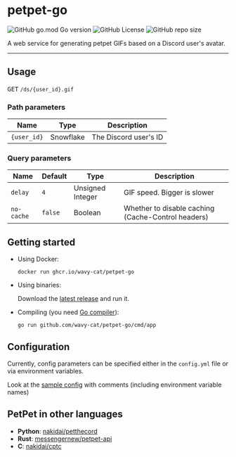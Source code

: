 # petpet-go

![GitHub go.mod Go version](https://img.shields.io/github/go-mod/go-version/wavy-cat/petpet-go?style=for-the-badge&logo=go&logoColor=white&labelColor=1A222E&color=242B36)
![GitHub License](https://img.shields.io/github/license/wavy-cat/petpet-go?style=for-the-badge&labelColor=1A222E&color=242B36)
![GitHub repo size](https://img.shields.io/github/repo-size/wavy-cat/petpet-go?style=for-the-badge&logo=github&logoColor=white&labelColor=1A222E&color=242B36&cacheSeconds=0)

A web service for generating petpet GIFs based on a Discord user's avatar.

---

## Usage

<kbd>GET</kbd> `/ds/{user_id}.gif`

### Path parameters

| Name        | Type      | Description           |
|-------------|-----------|-----------------------|
| `{user_id}` | Snowflake | The Discord user's ID |             

### Query parameters

| Name       | Default | Type             | Description                                        |
|------------|---------|------------------|----------------------------------------------------|
| `delay`    | `4`     | Unsigned Integer | GIF speed. Bigger is slower                        |
| `no-cache` | `false` | Boolean          | Whether to disable caching (Cache-Control headers) |

## Getting started

* Using Docker:

  `docker run ghcr.io/wavy-cat/petpet-go`

* Using binaries:

  Download the [latest release](https://github.com/wavy-cat/petpet-go/releases/latest) and run it.

* Compiling (you need [Go compiler](https://go.dev/dl/)):

  `go run github.com/wavy-cat/petpet-go/cmd/app`

## Configuration

Currently, config parameters can be specified either in the `config.yml` file or via environment variables.

Look at the [sample config](config.sample.yml) with comments (including environment variable names)

## PetPet in other languages

* **Python**: [nakidai/petthecord](https://github.com/nakidai/petthecord)
* **Rust**: [messengernew/petpet-api](https://github.com/messengernew/petpet-api)
* **C**: [nakidai/cptc](https://github.com/nakidai/cptc)
